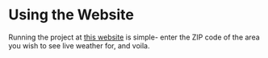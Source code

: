 # Using the Website

Running the project at [this website](https://weather-app-dxnf.onrender.com/) is simple- enter the ZIP code of the area you wish to see live weather for, and voila.
